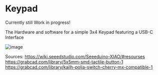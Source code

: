 # Keypad
Currently still Work in progress!

 The Hardware and software for a simple 3x4 Keypad featuring a USB-C Interface
 
 ![image](https://github.com/stefarrn/Keypad/assets/80580541/46a0bcce-c5e9-4796-bbc4-04ab96644d46)

Sources:
https://wiki.seeedstudio.com/Seeeduino-XIAO/#resourses
https://grabcad.com/library/5x5mm-smd-tactile-button-1
https://grabcad.com/library/kailh-polia-switch-cherry-mx-compatible-1
